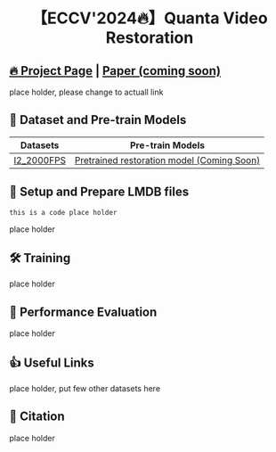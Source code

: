 <div align="center">

# 【ECCV'2024🔥】Quanta Video Restoration
</div>

## [🔥 Project Page](https://chennuriprateek.github.io/Quanta_Video_Restoration-QUIVER-/) | [Paper (coming soon)](https://scholar.google.com/) 
place holder, please change to actuall link

## 🧩 Dataset and Pre-train Models
| Datasets | Pre-train Models |
|:-----: |:-----: |
| [I2_2000FPS](https://app.box.com/s/0yzzajq1pnhyya057ilerzjia4qtsvhc) | [Pretrained restoration model (Coming Soon)](https://www.google.com/) |

## 🔑 Setup and Prepare LMDB files
```
this is a code place holder
```
place holder

## 🛠️ Training
place holder

## 🚀 Performance Evaluation
place holder

## 👍 Useful Links
place holder, put few other datasets here

## 📜 Citation
place holder
```

